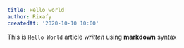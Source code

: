 ```yaml
title: Hello world
author: Rixafy
createdAt: '2020-10-10 10:00'
```

This is `Hello World` article *written* using **markdown** syntax

